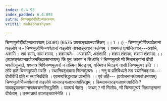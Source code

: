 ```yaml
---
index: 6.4.93
index_padded: 6.4.093
sutra: चिण्णमुलोर्दीर्घोऽन्यतरस्याम्
vritti: mahabhashyam

---
```

 चिण्णमुलोर्दीर्घोऽन्यतरस्याम् (3091) (6575 उपसङ्ख्यानवार्तिकम् ।। 1 ।।) - चिण्णमुलोर्णिज्व्यवेतानां यङ्लोपे च - चिण्णमुलोर्णिज्व्यवेतानां यङ्लोपे चोपसङ्ख्यानं कर्तव्यम् । शमयन्तं प्रयोजितवान्---अशमि, अशामि । शमं शमम्, शामं शामम् । शंशमयतेः---अशंशमि, अशंशामि । शंशमं शंशमम्, शंशामं शंशामम् ।। (उपसङ्ख्यानप्रयोजनजिज्ञासाभाष्यम्) किं पुनः कारणं न सिध्यति ? चिण्णमुल्परे णौ मितामङ्गानां दीर्घो भवतीत्युच्यते, यश्चात्र णिश्चिण्णमुल्परो न तस्मिन् मिदङ्गम्, यस्मिंश्च मिदङ्गं नासौ चिण्णमुल्पर इति ।। लोपे कृते चिण्णमुल्परो भवति । स्थानिवद्भावान्न चिण्णमुल्परः ।। ननु च प्रतिषिध्यते तत्र स्थानिवद्भावः---दीर्घविधिं प्रति न स्थानिवदिति । एवमप्यसिद्धत्वान्न प्राप्नोति ।। एवं तर्हि--- (प्रयोजनानर्थक्यबोधभाष्यम्) चिण्णमुलोर्णिज्व्यवेतानां यङ्लोपे चान्तरङ्गलक्षणत्वात्सिद्धम् । किमदमन्तरङ्गलक्षणत्वादिति ? यावद्ब्रूयात्समानाश्रयवचनात्सिद्धमिति । व्याश्रयं चैतत् । कथम् ? णौ णिलोपः, णौ चिण्णमुल्परे मितामङ्गानां दीर्घत्वम् । तस्मान्नार्थ उपसङ्ख्यानेनेति ।। 